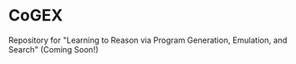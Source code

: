 # CoGEX
Repository for "Learning to Reason via Program Generation, Emulation, and Search" (Coming Soon!)
